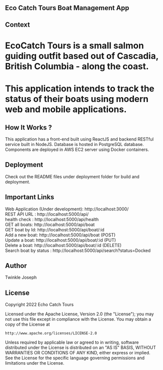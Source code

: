 ## Eco Catch Tours Boat Management App


## Context 
# EcoCatch Tours is a small salmon guiding outfit based out of Cascadia, British Columbia - along the coast. 	
# This application intends to track the status of their boats using modern web and mobile applications. 

## How It Works ?
This application has a front-end built using ReactJS and backend RESTful service built in NodeJS. 
Database is hosted in PostgreSQL database. Components are deployed in AWS EC2 server using Docker containers.

## Deployment 
Check out the README files under deployment folder for build and deployment.

## Important Links 
Web Application (Under development): http://localhost:3000/      
REST API URL : http://localhost:5000/api/  
health check : http://localhost:5000/api/health  
GET all boats: http://localhost:5000/api/boat  
GET boat by Id: http://localhost:5000/api/boat/:id  
Add a new boat: http://localhost:5000/api/boat (POST)  
Update a boat: http://localhost:5000/api/boat/:id (PUT)  
Delete a boat: http://localhost:5000/api/boat/:id (DELETE)  
Search boat by status : http://localhost:5000/api/search?status=Docked  

## Author
Twinkle Joseph     


## License

Copyright 2022 Echo Catch Tours

Licensed under the Apache License, Version 2.0 (the "License");
you may not use this file except in compliance with the License.
You may obtain a copy of the License at

    http://www.apache.org/licenses/LICENSE-2.0

Unless required by applicable law or agreed to in writing, software
distributed under the License is distributed on an "AS IS" BASIS,
WITHOUT WARRANTIES OR CONDITIONS OF ANY KIND, either express or implied.
See the License for the specific language governing permissions and
limitations under the License.